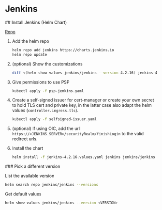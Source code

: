 # Jenkins

## Install Jenkins (Helm Chart)

[Repo](https://github.com/jenkinsci/helm-charts)

1. Add the helm repo
    ```sh
    helm repo add jenkins https://charts.jenkins.io
    helm repo update
    ```

1. (optional) Show the customizations
    ```sh
    diff <(helm show values jenkins/jenkins --version 4.2.16) jenkins-4.2.16.values.yaml
    ```

1. Give permissions to use PSP
    ```sh
    kubectl apply -f psp-jenkins.yaml
    ```

1. Create a self-signed issuer for cert-manager or create your own secret to hold TLS cert and private key, in the latter case also adapt the helm values (`controller.ingress.tls`).
    ```sh
    kubectl apply -f selfsigned-issuer.yaml
    ```

1. (optional) If using OIC, add the url `https://<JENKINS_SERVER>/securityRealm/finishLogin` to the valid redirect urls.

1. Install the chart
    ```sh
    helm install -f jenkins-4.2.16.values.yaml jenkins jenkins/jenkins --version 4.2.16
    ```

### Pick a different version

List the available version

```sh
helm search repo jenkins/jenkins --versions
```

Get default values

```sh
helm show values jenkins/jenkins --version <VERSION>
```
